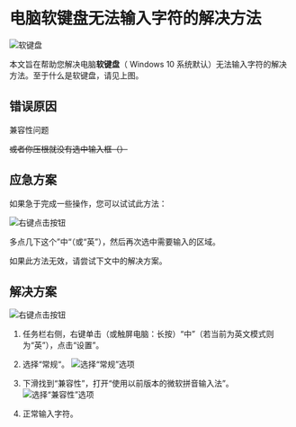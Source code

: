 # 电脑软键盘无法输入字符的解决方法

![软键盘](/images/the-soft-keyboard-cannot-type/1.png)

本文旨在帮助您解决电脑**软键盘**（ Windows 10 系统默认）无法输入字符的解决方法。至于什么是软键盘，请见上图。

## 错误原因

兼容性问题

~~或者你压根就没有选中输入框（）~~

## 应急方案

如果急于完成一些操作，您可以试试此方法：

![右键点击按钮](/images/the-soft-keyboard-cannot-type/2.png)

多点几下这个”中“（或“英”），然后再次选中需要输入的区域。

如果此方法无效，请尝试下文中的解决方案。
## 解决方案

![右键点击按钮](/images/the-soft-keyboard-cannot-type/2.png)

1. 任务栏右侧，右键单击（或触屏电脑：长按）“中”（若当前为英文模式则为“英”），点击“设置”。
2. 选择“常规“。
![选择“常规”选项](/images/the-soft-keyboard-cannot-type/3.png)

3. 下滑找到“兼容性”，打开“使用以前版本的微软拼音输入法”。![选择“兼容性”选项](/images/the-soft-keyboard-cannot-type/4.png)

4. 正常输入字符。


